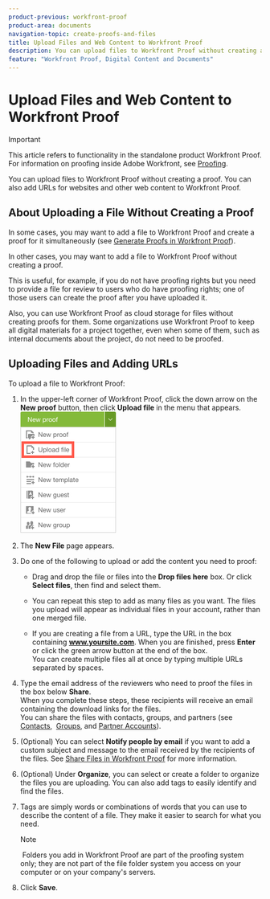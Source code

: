 ```yaml
---
product-previous: workfront-proof
product-area: documents
navigation-topic: create-proofs-and-files
title: Upload Files and Web Content to Workfront Proof
description: You can upload files to Workfront Proof without creating a proof. You can also add URLs for websites and other web content to Workfront Proof.
feature: "Workfront Proof, Digital Content and Documents"
---
```


# Upload Files and Web Content to Workfront Proof

>[!IMPORTANT]
>
>This article refers to functionality in the standalone product Workfront Proof. For information on proofing inside Adobe Workfront, see [Proofing](../../../review-and-approve-work/proofing/proofing.md).

You can upload files to Workfront Proof without creating a proof. You can also add URLs for websites and other web content to Workfront Proof.

## About Uploading a File Without Creating a Proof

In some cases, you may want to add a file to Workfront Proof and create a proof for it simultaneously (see [Generate Proofs in Workfront Proof](../../../workfront-proof/wp-work-proofsfiles/create-proofs-and-files/generate-proofs.md)).

In other cases, you may want to add a file to Workfront Proof without creating a proof.

This is useful, for example, if you do not have proofing rights but you need to provide a file for review to users who do have proofing rights; one of those users can create the proof after you have uploaded it.

Also, you can use Workfront Proof as cloud storage for files without creating proofs for them. Some organizations use Workfront Proof to keep all digital materials for a project together, even when some of them, such as internal documents about the project, do not need to be proofed.

## Uploading Files and Adding URLs

To upload a file to Workfront Proof:

1. In the upper-left corner of Workfront Proof, click the down arrow on the **New proof** button, then click **Upload file** in the menu that appears.  
   ![](assets/new-proof-button-menu.png)

1. The **New File** page appears.
1. Do one of the following to upload or add the content you need to proof:

   * Drag and drop the file or files into the **Drop files here** box. Or&nbsp;click **Select files**, then find and&nbsp;select them. 
   
   * You can repeat this step to add as many files as you want. The files you upload will appear as individual files in your account, rather than one merged file.

   * If you are creating a file from a URL, type the URL in the box containing&nbsp;**www.yoursite.com**. When you are finished,&nbsp;press **Enter** or click the green arrow button at the end of the box.  
     You can create multiple files all at once by typing multiple URLs separated by spaces.

1. Type the email address of the reviewers who need to proof the files in the box below **Share**.  
   When you complete these steps, these recipients will receive an email containing the download links for the files.  
   You can share the files with contacts, groups, and partners (see [Contacts,](https://support.workfront.com/hc/en-us/sections/115000920808-Contacts)&nbsp; [Groups,](https://support.workfront.com/hc/en-us/sections/115000920828-Groups)&nbsp;and [Partner Accounts](https://support.workfront.com/hc/en-us/sections/115000912107-Partner-accounts)).&nbsp;

1. (Optional) You can select **Notify people by email** if you want to add a custom subject and message to the email received by the recipients of the files.&nbsp;See [Share Files in Workfront Proof](../../../workfront-proof/wp-work-proofsfiles/share-proofs-and-files/share-files.md)&nbsp;for more information.

1. (Optional) Under **Organize**, you can select or create a folder to organize the files you are uploading.&nbsp;You can also add tags to easily identify and find the files. 
1. Tags are simply words&nbsp;or combinations of words that you can use to describe the content of a file. They make it easier to search for what you need.

   >[!NOTE]
   >
   >&nbsp;Folders you add in Workfront Proof are part of the proofing system only; they are not part of the file folder system you access on your computer or on your company's servers.&nbsp;

1. Click **Save**.&nbsp;

